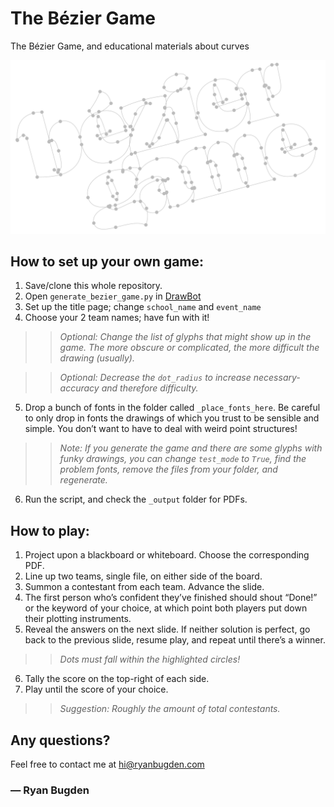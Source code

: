 # The Bézier Game

The Bézier Game, and educational materials about curves

<img src="./_images/title_image.png">

## How to set up your own game:
1. Save/clone this whole repository.
2. Open `generate_bezier_game.py` in [DrawBot](https://www.drawbot.com/index.html)
3. Set up the title page; change `school_name` and `event_name`
4. Choose your 2 team names; have fun with it!

>> *Optional: Change the list of glyphs that might show up in the game. The more obscure or complicated, the more difficult the drawing (usually).*

>> *Optional: Decrease the `dot_radius` to increase necessary-accuracy and therefore difficulty.*

5. Drop a bunch of fonts in the folder called `_place_fonts_here`. Be careful to only drop in fonts the drawings of which you trust to be sensible and simple. You don’t want to have to deal with weird point structures! 

>> *Note: If you generate the game and there are some glyphs with funky drawings, you can change `test_mode` to `True`, find the problem fonts, remove the files from your folder, and regenerate.*

6. Run the script, and check the `_output` folder for PDFs.

## How to play:
1. Project upon a blackboard or whiteboard. Choose the corresponding PDF.
2. Line up two teams, single file, on either side of the board.
3. Summon a contestant from each team. Advance the slide.
4. The first person who’s confident they’ve finished should shout “Done!” or the keyword of your choice, at which point both players put down their plotting instruments.
5. Reveal the answers on the next slide. If neither solution is perfect, go back to the previous slide, resume play, and repeat until there’s a winner. 

>> *Dots must fall within the highlighted circles!*

6. Tally the score on the top-right of each side.
7. Play until the score of your choice. 

>> *Suggestion: Roughly the amount of total contestants.*

## Any questions?
Feel free to contact me at hi@ryanbugden.com

### — Ryan Bugden